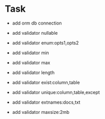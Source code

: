 

# Task
- add orm db connection

- add validator nullable
- add validator enum:opts1,opts2

- add validator min
- add validator max
- add validator length

- add validator exist:column,table
- add validator unique:column,table,except

- add validator extnames:docs,txt
- add validator maxsize:2mb